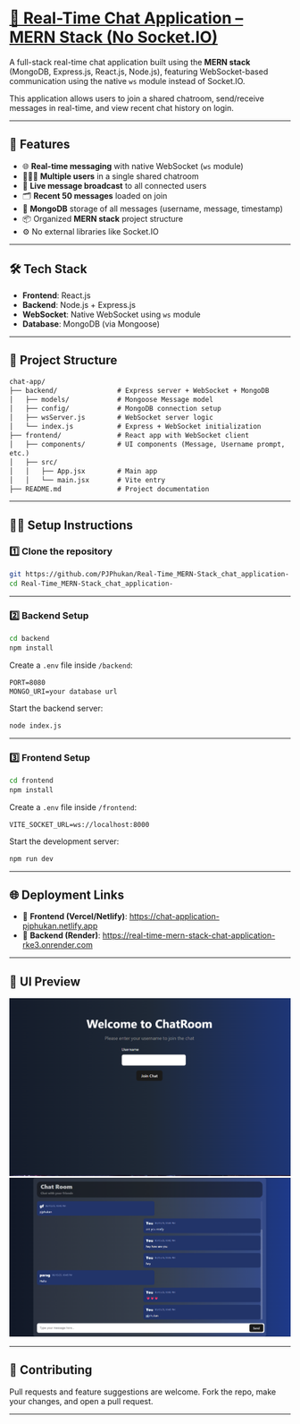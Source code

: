 # [🧩 Real-Time Chat Application – MERN Stack (No Socket.IO)](https://chat-application-pjphukan.netlify.app)

A full-stack real-time chat application built using the **MERN stack** (MongoDB, Express.js, React.js, Node.js), featuring WebSocket-based communication using the native `ws` module instead of Socket.IO.

This application allows users to join a shared chatroom, send/receive messages in real-time, and view recent chat history on login.

---

## 🚀 Features

- 🌐 **Real-time messaging** with native WebSocket (`ws` module)
- 🧑‍🤝‍🧑 **Multiple users** in a single shared chatroom
- 💬 **Live message broadcast** to all connected users
- 🗂️ **Recent 50 messages** loaded on join
- 💾 **MongoDB** storage of all messages (username, message, timestamp)
- 📦 Organized **MERN stack** project structure
- ⚙️ No external libraries like Socket.IO

---

## 🛠️ Tech Stack

- **Frontend**: React.js 
- **Backend**: Node.js + Express.js
- **WebSocket**: Native WebSocket using `ws` module
- **Database**: MongoDB (via Mongoose)

---

## 📁 Project Structure

```
chat-app/
├── backend/               # Express server + WebSocket + MongoDB
│   ├── models/            # Mongoose Message model
│   ├── config/            # MongoDB connection setup
│   ├── wsServer.js        # WebSocket server logic
│   └── index.js           # Express + WebSocket initialization
├── frontend/              # React app with WebSocket client
│   ├── components/        # UI components (Message, Username prompt, etc.)
│   ├── src/
│   │   ├── App.jsx        # Main app
│   │   └── main.jsx       # Vite entry
├── README.md              # Project documentation
```

---

## 🧑‍💻 Setup Instructions

### 1️⃣ Clone the repository

```bash
git https://github.com/PJPhukan/Real-Time_MERN-Stack_chat_application-
cd Real-Time_MERN-Stack_chat_application-
```

---

### 2️⃣ Backend Setup

```bash
cd backend
npm install
```

Create a `.env` file inside `/backend`:

```env
PORT=8080
MONGO_URI=your database url 
```

Start the backend server:

```bash
node index.js
```

---

### 3️⃣ Frontend Setup

```bash
cd frontend
npm install
```

Create a `.env` file inside `/frontend`:

```env
VITE_SOCKET_URL=ws://localhost:8000
```

Start the development server:

```bash
npm run dev
```

---

## 🌐 Deployment Links

- 🔗 **Frontend (Vercel/Netlify)**: https://chat-application-pjphukan.netlify.app
- 🔗 **Backend (Render)**: https://real-time-mern-stack-chat-application-rke3.onrender.com

---

## 📸 UI Preview


![Join The Room](./join.png)
![Chat App Screenshot](./chat.png)

---



## 🤝 Contributing

Pull requests and feature suggestions are welcome. Fork the repo, make your changes, and open a pull request.

---

